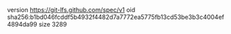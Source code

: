 version https://git-lfs.github.com/spec/v1
oid sha256:b1bd046fcddf5b4932f4482d7a7772ea5775fb13cd53be3b3c4004ef4894da99
size 3289
